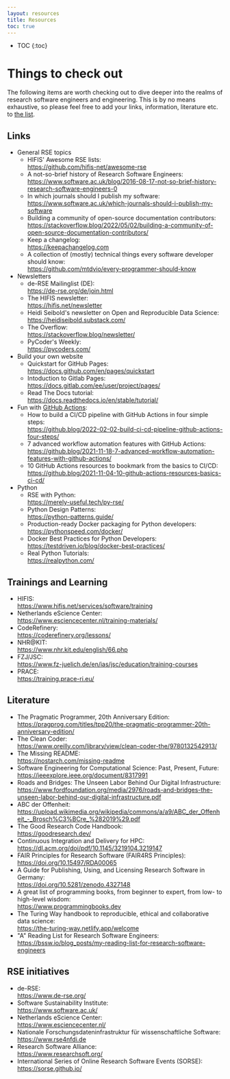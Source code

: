 ```yaml
---
layout: resources
title: Resources
toc: true
---
```


- TOC
{:toc}

# Things to check out

The following items are worth checking out to dive deeper into the realms of research software engineers and engineering. This is by no means exhaustive, so please feel free to add your links, information, literature etc. to [the list](https://github.com/Helmholtz-HiRSE/helmholtz-hirse.github.io/blob/main/resources.md).


## Links

* General RSE topics
   * HIFIS' Awesome RSE lists: <br> <https://github.com/hifis-net/awesome-rse>
   * A not-so-brief history of Research Software Engineers: <br> <https://www.software.ac.uk/blog/2016-08-17-not-so-brief-history-research-software-engineers-0>
   * In which journals should I publish my software: <br> <https://www.software.ac.uk/which-journals-should-i-publish-my-software>
   * Building a community of open-source documentation contributors: <br> <https://stackoverflow.blog/2022/05/02/building-a-community-of-open-source-documentation-contributors/>
   * Keep a changelog: <br> <https://keepachangelog.com>
   * A collection of (mostly) technical things every software developer should know:
   <br> <https://github.com/mtdvio/every-programmer-should-know>
* Newsletters
    * de-RSE Mailinglist (DE): <br> <https://de-rse.org/de/join.html>
    * The HIFIS newsletter: <br> <https://hifis.net/newsletter>
    * Heidi Seibold's newsletter on Open and Reproducible Data Science: <br> <https://heidiseibold.substack.com/>
    * The Overflow: <br> <https://stackoverflow.blog/newsletter/>
    * PyCoder's Weekly: <br> <https://pycoders.com/>
* Build your own website
    * Quickstart for GitHub Pages: <br> <https://docs.github.com/en/pages/quickstart>
    * Intoduction to Gitlab Pages: <br> <https://docs.gitlab.com/ee/user/project/pages/>
    * Read The Docs tutorial: <br> <https://docs.readthedocs.io/en/stable/tutorial/>
* Fun with [GitHub Actions](https://docs.github.com/en/actions):
    * How to build a CI/CD pipeline with GitHub Actions in four simple steps: <br> <https://github.blog/2022-02-02-build-ci-cd-pipeline-github-actions-four-steps/>
    * 7 advanced workflow automation features with GitHub Actions: <br> <https://github.blog/2021-11-18-7-advanced-workflow-automation-features-with-github-actions/>
    * 10 GitHub Actions resources to bookmark from the basics to CI/CD: <br> <https://github.blog/2021-11-04-10-github-actions-resources-basics-ci-cd/>
* Python
    * RSE with Python: <br> <https://merely-useful.tech/py-rse/>
    * Python Design Patterns:<br>  <https://python-patterns.guide/>
    * Production-ready Docker packaging for Python developers: <br> <https://pythonspeed.com/docker/>
    * Docker Best Practices for Python Developers: <br> <https://testdriven.io/blog/docker-best-practices/>
    * Real Python Tutorials: <br> <https://realpython.com/>


## Trainings and Learning

* HIFIS: <br> <https://www.hifis.net/services/software/training>
* Netherlands eScience Center: <br> <https://www.esciencecenter.nl/training-materials/>
* CodeRefinery: <br> <https://coderefinery.org/lessons/>
* NHR@KIT: <br> <https://www.nhr.kit.edu/english/66.php>
* FZJ/JSC: <br> <https://www.fz-juelich.de/en/ias/jsc/education/training-courses>
* PRACE: <br> <https://training.prace-ri.eu/>


## Literature

* The Pragmatic Programmer, 20th Anniversary Edition: <br> <https://pragprog.com/titles/tpp20/the-pragmatic-programmer-20th-anniversary-edition/>
* The Clean Coder: <br> <https://www.oreilly.com/library/view/clean-coder-the/9780132542913/>
* The Missing README: <br> <https://nostarch.com/missing-readme>
* Software Engineering for Computational Science: Past, Present, Future: <br> <https://ieeexplore.ieee.org/document/8317991>
* Roads and Bridges: The Unseen Labor Behind Our Digital Infrastructure: <br> <https://www.fordfoundation.org/media/2976/roads-and-bridges-the-unseen-labor-behind-our-digital-infrastructure.pdf>
* ABC der Offenheit: <br> <https://upload.wikimedia.org/wikipedia/commons/a/a9/ABC_der_Offenheit_-_Brosch%C3%BCre_%282019%29.pdf>
* The Good Research Code Handbook: <br> <https://goodresearch.dev/>
* Continuous Integration and Delivery for HPC: <br> <https://dl.acm.org/doi/pdf/10.1145/3219104.3219147>
* FAIR Principles for Research Software (FAIR4RS Principles): <br> <https://doi.org/10.15497/RDA00065>
* A Guide for Publishing, Using, and Licensing Research Software in Germany: <br> <https://doi.org/10.5281/zenodo.4327148>
* A great list of programming books, from beginner to expert, from low- to high-level wisdom: <br> <https://www.programmingbooks.dev>
* The Turing Way handbook to reproducible, ethical and collaborative data science: <br> <https://the-turing-way.netlify.app/welcome>
* "A" Reading List for Research Software Engineers: <https://bssw.io/blog_posts/my-reading-list-for-research-software-engineers>


## RSE initiatives

* de-RSE: <br> <https://www.de-rse.org/>
* Software Sustainability Institute: <br> <https://www.software.ac.uk/>
* Netherlands eScience Center: <br> <https://www.esciencecenter.nl/>
* Nationale Forschungsdateninfrastruktur für wissenschaftliche Software: <br> <https://www.rse4nfdi.de>
* Research Software Alliance: <br> <https://www.researchsoft.org/>
* International Series of Online Research Software Events (SORSE): <br> <https://sorse.github.io/>

